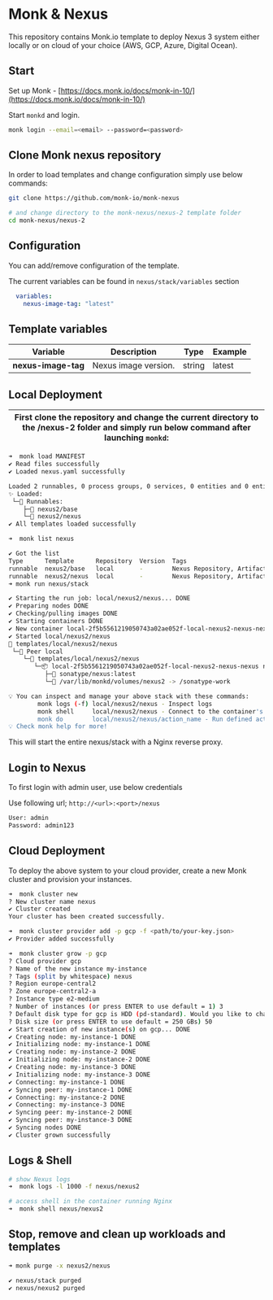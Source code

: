 # Monk & Nexus

This repository contains Monk.io template to deploy Nexus 3 system either locally or on cloud of your choice (AWS, GCP, Azure, Digital Ocean).

## Start

Set up Monk - [https://docs.monk.io/docs/monk-in-10/](https://docs.monk.io/docs/monk-in-10/)

Start `monkd` and login.

```bash
monk login --email=<email> --password=<password>
```

## Clone Monk nexus repository

In order to load templates and change configuration simply use below commands:

```bash
git clone https://github.com/monk-io/monk-nexus

# and change directory to the monk-nexus/nexus-2 template folder
cd monk-nexus/nexus-2

```

## Configuration

You can add/remove configuration of the template.

The current variables can be found in `nexus/stack/variables` section

```yaml
  variables:
    nexus-image-tag: "latest"
```

## Template variables

| Variable            | Description          | Type   | Example |
| ------------------- | -------------------- | ------ | ------- |
| **nexus-image-tag** | Nexus image version. | string | latest  |

## Local Deployment

| First clone the repository and change the current directory to the /nexus-2 folder and simply run below command after launching `monkd`: |
| :--------------------------------------------------------------------------------------------------------------------------------------: |

```bash
➜  monk load MANIFEST
✔ Read files successfully
✔ Loaded nexus.yaml successfully

Loaded 2 runnables, 0 process groups, 0 services, 0 entities and 0 entity instances
✨ Loaded:
 └─🔩 Runnables:
    ├─🧩 nexus2/base
    └─🧩 nexus2/nexus
✔ All templates loaded successfully

➜  monk list nexus

✔ Got the list
Type      Template      Repository  Version  Tags
runnable  nexus2/base   local       -        Nexus Repository, Artifact Repository, Package Management, DevOps, Continuous Integration, Continuous Deployment, Open Source, Binary Management, Docker Registry, Maven Repository, Software Development, Cloud Computing, Scalability, Repository Management, Repository Health
runnable  nexus2/nexus  local       -        Nexus Repository, Artifact Repository, Package Management, DevOps, Continuous Integration, Continuous Deployment, Open Source, Binary Management, Docker Registry, Maven Repository, Software Development, Cloud Computing, Scalability, Repository Management, Repository Health
➜ monk run nexus/stack

✔ Starting the run job: local/nexus2/nexus... DONE
✔ Preparing nodes DONE
✔ Checking/pulling images DONE
✔ Starting containers DONE
✔ New container local-2f5b5561219050743a02ae052f-local-nexus2-nexus-nexus created DONE
✔ Started local/nexus2/nexus
🔩 templates/local/nexus2/nexus
 └─🧊 Peer local
    └─🔩 templates/local/nexus2/nexus
       └─📦 local-2f5b5561219050743a02ae052f-local-nexus2-nexus-nexus running
          ├─🧩 sonatype/nexus:latest
          └─💾 /var/lib/monkd/volumes/nexus2 -> /sonatype-work

💡 You can inspect and manage your above stack with these commands:
        monk logs (-f) local/nexus2/nexus - Inspect logs
        monk shell     local/nexus2/nexus - Connect to the container's shell
        monk do        local/nexus2/nexus/action_name - Run defined action (if exists)
💡 Check monk help for more!
```

This will start the entire nexus/stack with a Nginx reverse proxy.

## Login to Nexus

To first login with admin user, use below credentials

Use following url; `http://<url>:<port>/nexus`

```bash
User: admin
Password: admin123
```

## Cloud Deployment

To deploy the above system to your cloud provider, create a new Monk cluster and provision your instances.

```bash
➜  monk cluster new
? New cluster name nexus
✔ Cluster created
Your cluster has been created successfully.

➜  monk cluster provider add -p gcp -f <path/to/your-key.json>
✔ Provider added successfully

➜  monk cluster grow -p gcp
? Cloud provider gcp
? Name of the new instance my-instance
? Tags (split by whitespace) nexus
? Region europe-central2
? Zone europe-central2-a
? Instance type e2-medium
? Number of instances (or press ENTER to use default = 1) 3
? Default disk type for gcp is HDD (pd-standard). Would you like to change it? No
? Disk size (or press ENTER to use default = 250 GBs) 50
✔ Start creation of new instance(s) on gcp... DONE
✔ Creating node: my-instance-1 DONE
✔ Initializing node: my-instance-1 DONE
✔ Creating node: my-instance-2 DONE
✔ Initializing node: my-instance-2 DONE
✔ Creating node: my-instance-3 DONE
✔ Initializing node: my-instance-3 DONE
✔ Connecting: my-instance-1 DONE
✔ Syncing peer: my-instance-1 DONE
✔ Connecting: my-instance-2 DONE
✔ Connecting: my-instance-3 DONE
✔ Syncing peer: my-instance-2 DONE
✔ Syncing peer: my-instance-3 DONE
✔ Syncing nodes DONE
✔ Cluster grown successfully
```

## Logs & Shell

```bash
# show Nexus logs
➜  monk logs -l 1000 -f nexus/nexus2

# access shell in the container running Nginx
➜  monk shell nexus/nexus2

```

## Stop, remove and clean up workloads and templates

```bash
➜ monk purge -x nexus2/nexus

✔ nexus/stack purged
✔ nexus/nexus2 purged

```

